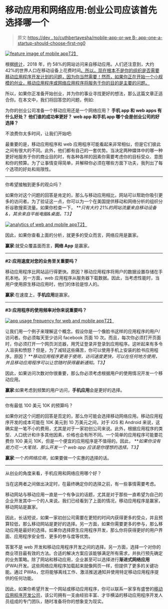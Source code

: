 # 移动应用和网络应用:创业公司应该首先选择哪一个

> 原文:[https://dev . to/cuthbertayesha/mobile-app-or-we B- app-one-a-startup-should-choose-first-ng0](https://dev.to/cuthbertayesha/mobile-app-or-web-app-which-one-a-startup-should-choose-first-ng0)

[![feature image of mobile app](../Images/18fdfd3e3be51384db30f5b53c7ab8ff.png)T2】](https://res.cloudinary.com/practicaldev/image/fetch/s--slkPVIom--/c_limit%2Cf_auto%2Cfl_progressive%2Cq_auto%2Cw_880/https://lh6.googleusercontent.com/poMoiv0OS3TeV93h3s-qqJqftmTRATzYgwY_XJ9aEvzWNZu8z27Rr-6WJKiXfCC70PYaCDjNlat7jZqQ52noMjpzWjnrLDip2BNPywaf)

根据[统计](https://www.perficientdigital.com/insights/our-research/mobile-vs-desktop-usage-study)，2018 年，约 58%的网站访问来自移动应用。人们还注意到，大约 42%的世界人口在移动设备上花费时间[。所以，现在根本不是你的组织是否需要移动应用程序开发计划的问题，因为你当然需要！然而，如果你正在开始一个小规模的创业，移动应用程序或网络应用程序将服务于你的目的是主要的问题。](https://www.perficientdigital.com/insights/our-research/mobile-vs-desktop-usage-study)

所以，如果你正准备开始创业，并为你的事业寻找更好的想法，那么这篇文章正适合你。在本文中，我们将回答您的问题，例如:

为你的创业公司准备一个移动应用还是一个网络应用？
**手机 app 和 web apps 有什么好处？**
**他们谁的成功率更好？**
**web app 和手机 app 哪个会是创业公司的好选择？**

不浪费你太多时间，让我们开始吧:

最重要的是，移动应用程序和 web 应用程序可能看起来非常相似，但是它们彼此之间有很大的不同。此外，他们都有自己的一套优势。当决定两种媒体中的哪一种更好地服务于你的商业目的时，有各种各样的因素你需要考虑你的目标受众、意图和你的预算。为了让事情变得简单，并解释你必须在哪些方面下功夫，我列出了每个选项的好处和局限性。

* * *

你希望接触到更多的观众吗？

如果你对这个问题的回答是肯定的，那么与移动应用相比，网站可以帮助你吸引更多的访问者。为了验证这一点，你可以为一个在美国提供移动和网络分析的组织分析谷歌搜索流量。如果你检查一下， ***只有大约 21%的网站流量来自移动设备&，其余来自平板电脑&桌面。*T3】**

[![analytics of web and mobile app](../Images/556881f3bdc55b900e5d970c66d9d7a0.png)T2】](https://res.cloudinary.com/practicaldev/image/fetch/s--ZDCtD4DT--/c_limit%2Cf_auto%2Cfl_progressive%2Cq_auto%2Cw_880/https://lh4.googleusercontent.com/LKw5hs-Hppjg0qGR8GxBIutXZANfyZY-2JnFoppA5xjwd_4XYj-9byGBZnEkRVtgXJJqoty3SOlgSXVmRDX7TCqqs8WfSjAwClRP5L0)

因此，如果你查看上面的分析，就更多的受众而言，网络应用是赢家。

**赢家**:就受众覆盖面而言，**网络 App** 是赢家。

* * *

**#2:应用速度对您的业务至关重要吗？**

移动应用程序比网站运行得更快。原因？移动应用程序将用户的数据设置存储在手机本地。另一方面，web 应用程序从服务器下载数据。因此，当考虑性能时，当用户使用原生移动应用时，他们的体验是惊人的。

**赢家**:在速度上，**手机应用**是赢家。

* * *

**#3:应用程序的使用频率对你来说重要吗？**

[![app usage frequency for web and mobile app](../Images/eccdab7bd98ac04560ce06df271c9300.png)T2】](https://res.cloudinary.com/practicaldev/image/fetch/s--RAadvKNf--/c_limit%2Cf_auto%2Cfl_progressive%2Cq_auto%2Cw_880/https://lh4.googleusercontent.com/n2asHRKpWQdDA9tIw_PuF08_1rmDoaT--YVKGgHQerzYTe-iSR3Lao-vTaFut1Zxkxxxmpbe2tyBj5Wpx5IFc_VfuJomq1lfNmCZPo29)

让我们用一个例子来理解这个概念。假设你是一个像脸书这样的应用程序的用户/访问者。你必须每天至少访问 facebook 页面 10 次。而且，每次你必须打开页面时，你必须打开一个网页浏览器，用凭证登录并登录到应用程序。这听起来有多令人沮丧和愤怒？但是，为了减轻这些痛苦，你可以使用手机上安装的脸书应用程序。原因？ ***移动应用程序更易于使用，访问速度更快，可以在任何地方使用，并且移动应用程序可以让您随时获得最新通知。*T3】**

因此，如果访问次数对你很重要，那么你必须考虑根据用户的使用情况开发一个移动应用。

**赢家**:如果考虑到频繁的用户访问，**手机应用**会是更好的选择。

* * *

你有最低 100 美元 10K 的预算吗？

如果你对这个问题的回答是否定的，那么你可能会选择移动网络应用。移动应用程序开发的成本可能在 10K 美元到 10 万美元之间，对于 iOS 和 Android 来说，这确实是一笔不小的费用，尤其是对于一家初创公司来说。此外，根据应用程序的类型、人口统计和许多其他因素，价格也会有所不同。一个简单的应用程序可能要花费你 100 美元 10K，但是一个便宜的应用程序是不值得的。因此， ***如果你没有能力花一大笔钱，那么开发一个 web app 应该是你理想的选择。*T3】**

**赢家**:一个*的网络应用*，如果要做一个实惠的选择的话。

* * *

从创业的角度来看，手机应用和网络应用哪个好？

当在这两者之间做出决定时，在最终确定你的选择之前，有一些事情需要考虑。

移动网站与移动应用一直是一个有争议的话题，尤其是对于那些一直希望为自己的企业开发其中一个的人来说。我们已经看到了上面的情况，移动应用程序是赢家，移动网站是赢家。

因此，长话短说，如果一家初创公司需要在更短的时间内获得更多的受众，并且预算较低，那么移动网站是更好的选择。另一方面，如果你需要更多的参与，那么移动应用是最好的选择。如果你选择原生应用程序开发，那么你将获得更好的用户界面、应用程序安全性、更多的参与度等优势。

答案不是 web 开发和移动应用程序开发之间的选择。另一方面，选择一个对你的商业项目最有效的方法。合适的解决方案应该能够满足所有需求，并执行预先确定的业务策略。除了网站和移动应用，企业甚至可以选择进行**渐进式网络应用** (PWA)开发。这些网络应用程序加载起来就像网页一样，但提供了更多的关键功能。通过 PWAs，您将能够离线工作、激活推送通知并使用特定移动应用程序提供的任何功能。

因此，如果你希望开发一个网站或移动应用程序，你可以联系一家享有盛誉的[移动应用程序开发公司](https://www.pixelcrayons.com/mobileappdevelopment/utm_source=mjmpmawa&utm_medium=mjmpmawa&utm_campaign=mjmpmawa)，该公司拥有一支由经验丰富、才华横溢的移动应用程序开发人员组成的专门团队，随时准备将你的想象变为现实。